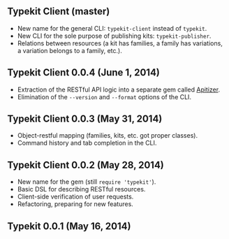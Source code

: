 ## Typekit Client (master)
* New name for the general CLI: `typekit-client` instead of `typekit`.
* New CLI for the sole purpose of publishing kits: `typekit-publisher`.
* Relations between resources (a kit has families, a family has variations,
  a variation belongs to a family, etc.).

## Typekit Client 0.0.4 (June 1, 2014)
* Extraction of the RESTful API logic into a separate gem called
  [Apitizer](https://github.com/IvanUkhov/apitizer).
* Elimination of the `--version` and `--format` options of the CLI.

## Typekit Client 0.0.3 (May 31, 2014)
* Object-restful mapping (families, kits, etc. got proper classes).
* Command history and tab completion in the CLI.

## Typekit Client 0.0.2 (May 28, 2014)
* New name for the gem (still `require 'typekit'`).
* Basic DSL for describing RESTful resources.
* Client-side verification of user requests.
* Refactoring, preparing for new features.

## Typekit 0.0.1 (May 16, 2014)
